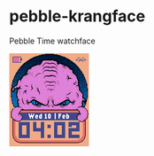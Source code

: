 # pebble-krangface
Pebble Time watchface

![alt tag](resources/images/screenshot.png?raw=true "Title")
